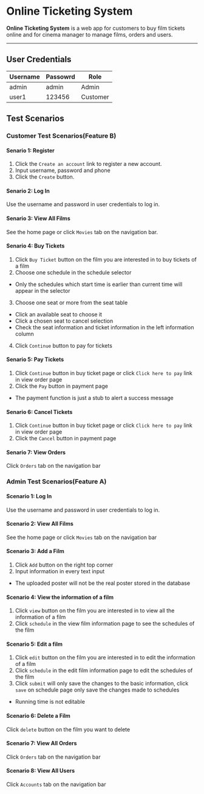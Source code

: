 # Online Ticketing System
**Online Ticketing System** is a web app for customers to buy film tickets online and for cinema manager to manage films, orders and users.

-------------------

## User Credentials
| Username  | Passowrd  | Role     |
| --------- | --------- | -------- |
| admin     | admin     | Admin    |
| user1     | 123456    | Customer |

## Test Scenarios
### Customer Test Scenarios(Feature B)
#### Senario 1: Register
 1. Click the `Create an account` link to register a new account.
 2. Input username, password and phone
 3. Click the `Create` button.

#### Senario 2: Log In
Use the username and password in user credentials to log in.

#### Senario 3: View All Films
See the home page or click `Movies` tab on the navigation bar.

#### Senario 4: Buy Tickets
1. Click `Buy Ticket` button on the film you are interested in to buy tickets of a film
2. Choose one schedule in the schedule selector
 - Only the schedules which start time is earlier than current time will appear in the selector
3. Choose one seat or more from the seat table
- Click an available seat to choose it
- Click a chosen seat to cancel selection
- Check the seat information and ticket information in the left information column 
4. Click `Continue` button to pay for tickets

#### Senario 5: Pay Tickets
1. Click `Continue` button in buy ticket page or click `Click here to pay` link in view order page
2. Click the `Pay` button in payment page
- The payment function is just a stub to alert a success message

#### Senario 6: Cancel Tickets
1. Click `Continue` button in buy ticket page or click `Click here to pay` link in view order page
2. Click the `Cancel` button in payment page

#### Senario 7: View Orders
Click `Orders` tab on the navigation bar

### Admin Test Scenarios(Feature A)
#### Scenario 1: Log In
Use the username and password in user credentials to log in.

#### Scenario 2: View All Films
See the home page or click `Movies` tab on the navigation bar

#### Scenario 3: Add a Film
1. Click `Add` button on the right top corner
2. Input information in every text input
- The uploaded poster will not be the real poster stored in the database

#### Scenario 4: View the information of a film
1. Click `view` button on the film you are interested in to view all the information of a film
2. Click `schedule` in the view film information page to see the schedules of the film

#### Scenario 5: Edit a film
1. Click `edit` button on the film you are interested in to edit the information of a film
2. Click `schedule` in the edit film information page to edit the schedules of the film
3. Click `submit` will only save the changes to the basic information, click `save` on schedule page only save the changes made to schedules
- Running time is not editable

#### Scenario 6: Delete a Film
Click `delete` button on the film you want to delete

#### Scenario 7: View All Orders
Click `Orders` tab on the navigation bar

#### Scenario 8: View All Users
Click `Accounts` tab on the navigation bar
